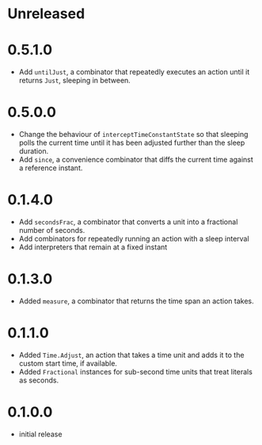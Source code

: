 # Unreleased

# 0.5.1.0

* Add `untilJust`, a combinator that repeatedly executes an action until it returns `Just`, sleeping in between.

# 0.5.0.0
* Change the behaviour of `interceptTimeConstantState` so that sleeping polls the current time until it has been
  adjusted further than the sleep duration.
* Add `since`, a convenience combinator that diffs the current time against a reference instant.

# 0.1.4.0
* Add `secondsFrac`, a combinator that converts a unit into a fractional number of seconds.
* Add combinators for repeatedly running an action with a sleep interval
* Add interpreters that remain at a fixed instant

# 0.1.3.0
* Added `measure`, a combinator that returns the time span an action takes.

# 0.1.1.0
* Added `Time.Adjust`, an action that takes a time unit and adds it to the custom start time, if available.
* Added `Fractional` instances for sub-second time units that treat literals as seconds.

# 0.1.0.0
* initial release
